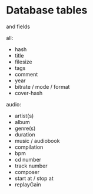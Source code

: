 Database tables
===============
and fields

all:

- hash
- title
- filesize
- tags
- comment
- year
- bitrate / mode / format
- cover-hash

audio:

- artist(s)
- album
- genre(s)
- duration
- music / audiobook
- compilation
- bpm
- cd number
- track number
- composer
- start at / stop at
- replayGain